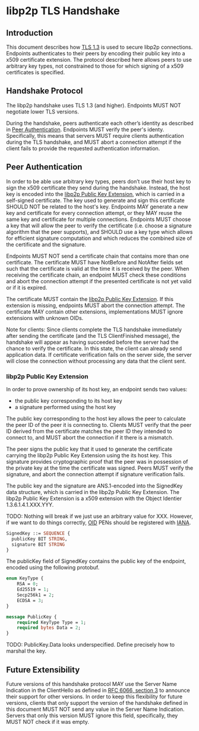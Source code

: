 # libp2p TLS Handshake

## Introduction

This document describes how [TLS 1.3](https://tools.ietf.org/html/rfc8446) is used to secure libp2p connections. Endpoints authenticates to their peers by encoding their public key into a x509 certificate extension. The protocol described here allows peers to use arbitrary key types, not constrained to those for which signing of a x509 certificates is specified.


## Handshake Protocol

The libp2p handshake uses TLS 1.3 (and higher). Endpoints MUST NOT negotiate lower TLS versions.

During the handshake, peers authenticate each other’s identity as described in [Peer Authentication](#peer-authentication). Endpoints MUST verify the peer's identy. Specifically, this means that servers MUST require clients authentication during the TLS handshake, and MUST abort a connection attempt if the client fails to provide the requested authentication information.


## Peer Authentication

In order to be able use arbitrary key types, peers don’t use their host key to sign the x509 certificate they send during the handshake. Instead, the host key is encoded into the [libp2p Public Key Extension](#libp2p-public-key-extension), which is carried in a self-signed certificate. The key used to generate and sign this certificate SHOULD NOT be related to the host's key. Endpoints MAY generate a new key and certificate for every connection attempt, or they MAY reuse the same key and certificate for multiple connections. Endpoints MUST choose a key that will allow the peer to verify the certificate (i.e. choose a signature algorithm that the peer supports), and SHOULD use a key type which allows for efficient signature computation and which reduces the combined size of the certificate and the signature.

Endpoints MUST NOT send a certificate chain that contains more than one certificate. The certificate MUST have NotBefore and NotAfter fields set such that the certificate is valid at the time it is received by the peer. When receiving the certificate chain, an endpoint MUST check these conditions and abort the connection attempt if the presented certificate is not yet valid or if it is expired.

The certificate MUST contain the [libp2p Public Key Extension](#libp2p-public-key-extension). If this extension is missing, endpoints MUST abort the connection attempt. The certificate MAY contain other extensions, implementations MUST ignore extensions with unknown OIDs.

Note for clients: Since clients complete the TLS handshake immediately after sending the certificate (and the TLS ClientFinished message), the handshake will appear as having succeeded before the server had the chance to verify the certificate. In this state, the client can already send application data. If certificate verification fails on the server side, the server will close the connection without processing any data that the client sent.



### libp2p Public Key Extension

In order to prove ownership of its host key, an endpoint sends two values:
- the public key corresponding to its host key
- a signature performed using the host key

The public key corresponding to the host key allows the peer to calculate the peer ID of the peer it is connecting to. Clients MUST verify that the peer ID derived from the certificate matches the peer ID they intended to connect to, and MUST abort the connection if it there is a mismatch.

The peer signs the public key that it used to generate the certificate carrying the libp2p Public Key Extension using the its host key. This signature provides cryptographic proof that the peer was in possession of the private key at the time the certificate was signed. Peers MUST verify the signature, and abort the connection attempt if signature verification fails.

The public key and the signature are ANS.1-encoded into the SignedKey data structure, which is carried in the libp2p Public Key Extension. The libp2p Public Key Extension is a x509 extension with the Object Identier 1.3.6.1.4.1.XXX.YYY.

TODO: Nothing will break if we just use an arbitrary value for XXX. However, if we want to do things correctly, [OID](https://en.wikipedia.org/wiki/Object_identifier) PENs should be registered with [IANA](https://pen.iana.org/pen/PenApplication.page). 

```asn1
SignedKey ::= SEQUENCE {
  publicKey BIT STRING,
  signature BIT STRING 
}
```

The publicKey field of SignedKey contains the public key of the endpoint, encoded using the following protobuf.

```protobuf
enum KeyType {
	RSA = 0;
	Ed25519 = 1;
	Secp256k1 = 2;
	ECDSA = 3;
}

message PublicKey {
	required KeyType Type = 1;
	required bytes Data = 2;
}
```

TODO: PublicKey.Data looks underspecified. Define precisely how to marshal the key.


## Future Extensibility

Future versions of this handshake protocol MAY use the Server Name Indication in the ClientHello as defined in [RFC 6066, section 3](https://tools.ietf.org/html/rfc6066) to announce their support for other versions. In order to keep this flexibility for future versions, clients that only support the version of the handshake defined in this document MUST NOT send any value in the Server Name Indication. Servers that only this version MUST ignore this field, specifically, they MUST NOT check if it was empty.

